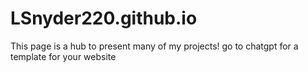 # LSnyder220.github.io
This page is a hub to present many of my projects!
go to chatgpt for a template for your website
